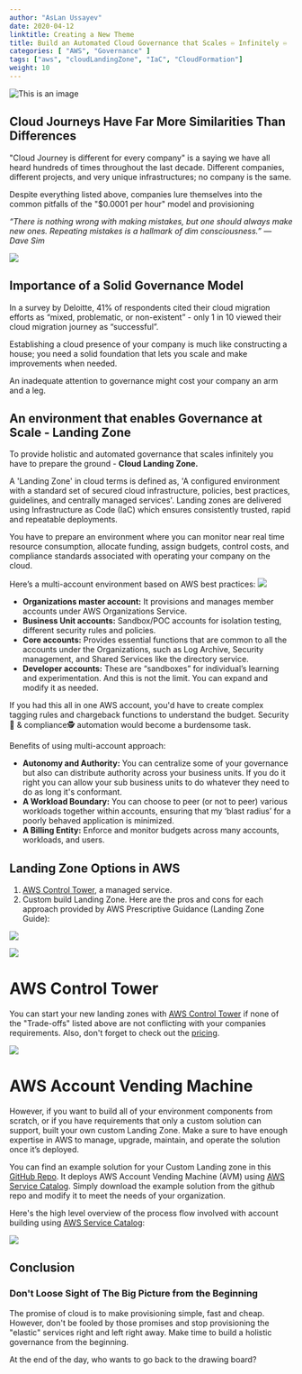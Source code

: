 ```yaml
---
author: "AsLan Ussayev"
date: 2020-04-12
linktitle: Creating a New Theme
title: Build an Automated Cloud Governance that Scales ♾️ Infinitely ♾️
categories: [ "AWS", "Governance" ]
tags: ["aws", "cloudLandingZone", "IaC", "CloudFormation"]
weight: 10
---
```

![This is an image](https://media-exp1.licdn.com/dms/image/C5612AQHH8k0XwgcuxA/article-cover_image-shrink_600_2000/0?e=1592438400&v=beta&t=7CmJrJvVsa63UvKcCuh1PD5Ndi3j5EoHOQuV_RgwI7s)

## Cloud Journeys Have Far More Similarities Than Differences

"Cloud Journey is different for every company" is a saying we have all heard hundreds of times throughout the last decade. Different companies, different projects, and very unique infrastructures; no company is the same.

Despite everything listed above, companies lure themselves into the common pitfalls of the "$0.0001 per hour" model and provisioning

*“There is nothing wrong with making mistakes, but one should always make new ones. Repeating mistakes is a hallmark of dim consciousness.”
— Dave Sim*

![](https://media-exp1.licdn.com/dms/image/C5612AQEzgOGwIvFy0w/article-inline_image-shrink_1000_1488/0?e=1592438400&v=beta&t=BdpWL-Y1PHTN62CmxovnrKFSzl7KpYbNGgueq43PXUo)

## Importance of a Solid Governance Model

In a survey by Deloitte, 41% of respondents cited their cloud migration efforts as “mixed, problematic, or non-existent” - only 1 in 10 viewed their cloud migration journey as “successful”.

Establishing a cloud presence of your company is much like constructing a house; you need a solid foundation that lets you scale and make improvements when needed. 

An inadequate attention to governance might cost your company an arm and a leg. 

## An environment that enables Governance at Scale - Landing Zone
To provide holistic and automated governance that scales infinitely you have to prepare the ground - **Cloud Landing Zone.** 

A 'Landing Zone' in cloud terms is defined as, 'A configured environment with a standard set of secured cloud infrastructure, policies, best practices, guidelines, and centrally managed services'. Landing zones are delivered using Infrastructure as Code (IaC) which ensures consistently trusted, rapid and repeatable deployments.

You have to prepare an environment where you can monitor near real time resource consumption, allocate funding, assign budgets, control costs, and compliance standards associated with operating your company on the cloud. 

Here’s a multi-account environment based on AWS best practices:
![](https://media-exp1.licdn.com/dms/image/C5612AQFab_e2J2lrtA/article-inline_image-shrink_1500_2232/0?e=1592438400&v=beta&t=NGWO67-mXgQ4F_rvi5YwEFlhtIZ58wM7wt_L1h-P7Yc)


* **Organizations master account:** It provisions and manages member accounts under AWS Organizations Service.
* **Business Unit accounts:** Sandbox/POC accounts for isolation testing, different security rules and policies.
* **Core accounts:** Provides essential functions that are common to all the accounts under the Organizations, such as Log Archive, Security management, and Shared Services like the directory service.
* **Developer accounts:** These are “sandboxes” for individual’s learning and experimentation.
And this is not the limit. You can expand and modify it as needed.

If you had this all in one AWS account, you'd have to create complex tagging rules and chargeback functions to understand the budget. Security🔐 & compliance🕵️ automation would become a burdensome task.

Benefits of using multi-account approach:

* **Autonomy and Authority:** You can centralize some of your governance but also can distribute authority across your business units. If you do it right you can allow your sub business units to do whatever they need to do as long it's conformant.
* **A Workload Boundary:** You can choose to peer (or not to peer) various workloads together within accounts, ensuring that my ‘blast radius’ for a poorly behaved application is minimized.
* **A Billing Entity:** Enforce and monitor budgets across many accounts, workloads, and users.

## Landing Zone Options in AWS
1. [AWS Control Tower](https://aws.amazon.com/controltower/), a managed service.
2. Custom build Landing Zone.
Here are the pros and cons for each approach provided by AWS Prescriptive Guidance (Landing Zone Guide):

![](https://media-exp1.licdn.com/dms/image/C5612AQFktMwXbNHp8g/article-inline_image-shrink_1500_2232/0?e=1592438400&v=beta&t=fbXldXCVDErIBguJJVSC39ow0mERVmrMPXLobeFM2lg)

![](https://media-exp1.licdn.com/dms/image/C5612AQFktMwXbNHp8g/article-inline_image-shrink_1500_2232/0?e=1592438400&v=beta&t=fbXldXCVDErIBguJJVSC39ow0mERVmrMPXLobeFM2lg)

# AWS Control Tower 
You can start your new landing zones with [AWS Control Tower](https://aws.amazon.com/controltower/) if none of the "Trade-offs" listed above are not conflicting with your companies requirements. Also, don't forget to check out the [pricing](https://aws.amazon.com/controltower/pricing/).

![](https://media-exp1.licdn.com/dms/image/C5612AQGFjdLQ0gzIPw/article-inline_image-shrink_1500_2232/0?e=1592438400&v=beta&t=n_mLlCNr8FjgKUirCfcEBwYMDbG--eQolViK_E2k_FI)

# AWS Account Vending Machine
However, if you want to build all of your environment components from scratch, or if you have requirements that only a custom solution can support, built your own custom Landing Zone. Make a sure to have enough expertise in AWS to manage, upgrade, maintain, and operate the solution once it’s deployed.

You can find an example solution for your Custom Landing zone in this [GitHub Repo](https://github.com/aws-samples/aws-account-vending-machine). It deploys AWS Account Vending Machine (AVM) using [AWS Service Catalog](https://aws.amazon.com/servicecatalog/?aws-service-catalog.sort-by=item.additionalFields.createdDate&aws-service-catalog.sort-order=desc). Simply download the example solution from the github repo and modify it to meet the needs of your organization.

Here's the high level overview of the process flow involved with account building using [AWS Service Catalog](https://aws.amazon.com/servicecatalog/?aws-service-catalog.sort-by=item.additionalFields.createdDate&aws-service-catalog.sort-order=desc):

![](https://media-exp1.licdn.com/dms/image/C5612AQHP572_S7lmTw/article-inline_image-shrink_1500_2232/0?e=1592438400&v=beta&t=GvjkPZWpKbB7X0dg1h--dMRfyRwb-o6NwQ0TA8ayf7Q)


## Conclusion
### Don't Loose Sight of The Big Picture from the Beginning
The promise of cloud is to make provisioning simple, fast and cheap. However, don't be fooled by those promises and stop provisioning the "elastic" services right and left right away. Make time to build a holistic governance from the beginning.

At the end of the day, who wants to go back to the drawing board?
